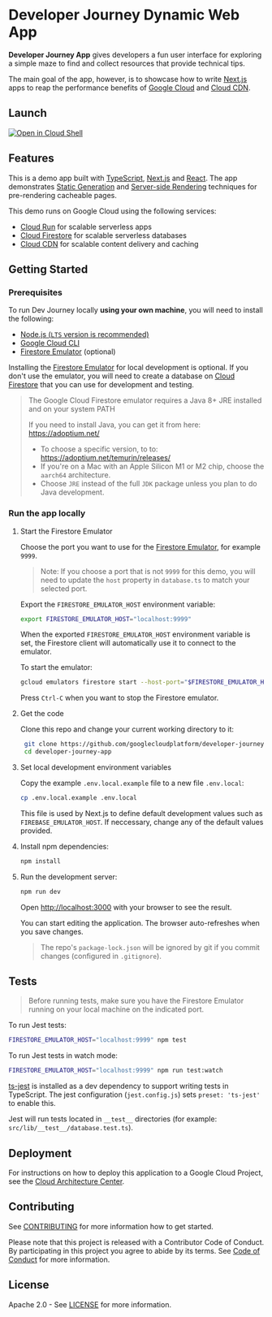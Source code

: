 # Developer Journey Dynamic Web App

**Developer Journey App** gives developers a fun user interface for exploring a
simple maze to find and collect resources that provide technical tips.

The main goal of the app, however, is to showcase how to write [Next.js] apps
to reap the performance benefits of [Google Cloud] and [Cloud CDN].

## Launch

[![Open in Cloud Shell](https://gstatic.com/cloudssh/images/open-btn.svg)](https://ssh.cloud.google.com/cloudshell/editor?cloudshell_git_repo=https%3A%2F%2Fgithub.com%2Fgooglecloudplatform%2Fdeveloper-journey-app)

## Features

This is a demo app built with [TypeScript], [Next.js] and [React]. The app
demonstrates [Static Generation] and [Server-side Rendering]
techniques for pre-rendering cacheable pages.

This demo runs on Google Cloud using the following services:

- [Cloud Run] for scalable serverless apps
- [Cloud Firestore] for scalable serverless databases
- [Cloud CDN] for scalable content delivery and caching

## Getting Started

### Prerequisites

To run Dev Journey locally **using your own machine**, you will need to install
the following:

- [Node.js (`LTS` version is recommended)](https://nodejs.org/en/download)
- [Google Cloud CLI](https://cloud.google.com/sdk/docs/install-sdk)
- [Firestore Emulator] (optional)

Installing the [Firestore Emulator] for local development is optional. If you
don't use the emulator, you will need to create a database on [Cloud Firestore]
that you can use for development and testing.

> The Google Cloud Firestore emulator requires a Java 8+ JRE installed and on
> your system PATH
>
> If you need to install Java, you can get it from here:
> https://adoptium.net/
>
> - To choose a specific version, to to: https://adoptium.net/temurin/releases/
> - If you're on a Mac with an Apple Silicon M1 or M2 chip, choose the `aarch64` architecture.
> - Choose `JRE` instead of the full `JDK` package unless you plan to do Java
>   development.

### Run the app locally

1. Start the Firestore Emulator

   Choose the port you want to use for the [Firestore Emulator], for example `9999`.

   > Note: If you choose a port that is not `9999` for this demo, you will need to update the `host` property in `database.ts` to match your selected port.

   Export the `FIRESTORE_EMULATOR_HOST` environment variable:

   ```bash
   export FIRESTORE_EMULATOR_HOST="localhost:9999"
   ```

   When the exported `FIRESTORE_EMULATOR_HOST` environment variable is set, the
   Firestore client will automatically use it to connect to the emulator.

   To start the emulator:

   ```bash
   gcloud emulators firestore start --host-port="$FIRESTORE_EMULATOR_HOST"
   ```

   Press `Ctrl-C` when you want to stop the Firestore emulator.

2. Get the code

   Clone this repo and change your current working directory to it:

   ```bash
    git clone https://github.com/googlecloudplatform/developer-journey-app.git
    cd developer-journey-app
   ```

3. Set local development environment variables

   Copy the example `.env.local.example` file to a new file `.env.local`:

   ```bash
   cp .env.local.example .env.local
   ```

   This file is used by Next.js to define default development values such as
   `FIREBASE_EMULATOR_HOST`. If neccessary, change any of the default values
   provided.

4. Install npm dependencies:

   ```bash
   npm install
   ```

5. Run the development server:

   ```bash
   npm run dev
   ```

   Open [http://localhost:3000](http://localhost:3000) with your browser to see
   the result.

   You can start editing the application. The browser auto-refreshes when you save changes.

   > The repo's `package-lock.json` will be ignored by git if you
   > commit changes (configured in `.gitignore`).

## Tests

> Before running tests, make sure you have the Firestore Emulator running on
> your local machine on the indicated port.

To run Jest tests:

```bash
FIRESTORE_EMULATOR_HOST="localhost:9999" npm test
```

To run Jest tests in watch mode:

```bash
FIRESTORE_EMULATOR_HOST="localhost:9999" npm run test:watch
```

[ts-jest](https://kulshekhar.github.io/ts-jest/) is installed as a dev
dependency to support writing tests in TypeScript. The jest configuration
(`jest.config.js`) sets `preset: 'ts-jest'` to enable this.

Jest will run tests located in `__test__` directories (for example:
`src/lib/__test__/database.test.ts`).

## Deployment

For instructions on how to deploy this application to a Google Cloud Project,
see the
[Cloud Architecture Center](https://cloud.google.com/architecture/application-development/dynamic-app-javascript#deploy-the-solution).

## Contributing

See [CONTRIBUTING](CONTRIBUTING.md) for more information how to get started.

Please note that this project is released with a Contributor Code of Conduct. By
participating in this project you agree to abide by its terms. See
[Code of Conduct](CODE_OF_CONDUCT.md) for more information.

## License

Apache 2.0 - See [LICENSE](LICENSE) for more information.

<!-- doc links -->

[billing account]: https://console.cloud.google.com/billing
[Cloud Run]: https://cloud.google.com/run
[Cloud CDN]: https://cloud.google.com/cdn
[Cloud Firestore]: https://cloud.google.com/firestore
[Cloud Shell]: https://cloud.google.com/shell
[Firestore Emulator]: https://cloud.google.com/firestore/docs/emulator
[Free Tier]: https://cloud.google.com/free/docs/free-cloud-features#free-tier
[Free Tier limits]: https://cloud.google.com/free/docs/free-cloud-features#free-tier-usage-limits
[Free Trial]: https://cloud.google.com/free/docs/free-cloud-features#free-trial
[Google Cloud]: https://cloud.google.com
[Google Cloud CLI]: https://cloud.google.com/sdk/docs/install
[Google creates a billing account]: https://support.google.com/cloud/answer/7006543
[Next.js]: https://nextjs.org/
[Node.js]: https://nodejs.org/
[React]: https://reactjs.org/
[Static Generation]: https://nextjs.org/docs/basic-features/pages#static-generation
[Server-Side Rendering]: https://nextjs.org/docs/basic-features/pages#server-side-rendering
[sign up here]: https://accounts.google.com/SignUp
[TypeScript]: https://www.typescriptlang.org
